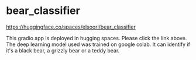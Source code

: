 # bear_classifier

https://huggingface.co/spaces/elsoori/bear_classifier

This gradio app is deployed in hugging spaces. Please click the link above. The deep learning model used was trained on google colab. It can identify if it's a black bear, a grizzly bear or a teddy bear.
